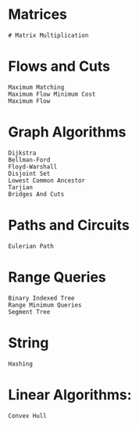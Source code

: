# Matrices
    # Matrix Multiplication

# Flows and Cuts
    Maximum Matching
    Maximum Flow Minimum Cost  
    Maximum Flow

# Graph Algorithms
    Dijkstra
    Bellman-Ford
    Floyd-Warshall
    Disjoint Set 
    Lowest Common Ancestor 
    Tarjian
    Bridges And Cuts

# Paths and Circuits    
    Eulerian Path

# Range Queries
    Binary Indexed Tree
    Range Minimum Queries 
    Segment Tree

# String
    Hashing

# Linear Algorithms:
    Convex Hull
